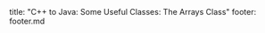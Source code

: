 <frontmatter>
title: "C++ to Java: Some Useful Classes: The Arrays Class"
footer: footer.md
</frontmatter>

<include src="navbar.md" boilerplate />

<include src="unit-inPage-asFlat.md" boilerplate />